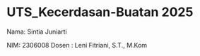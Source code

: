 # UTS_Kecerdasan-Buatan 2025

Nama: Sintia Juniarti

NIM: 2306008
Dosen : Leni Fitriani, S.T., M.Kom

